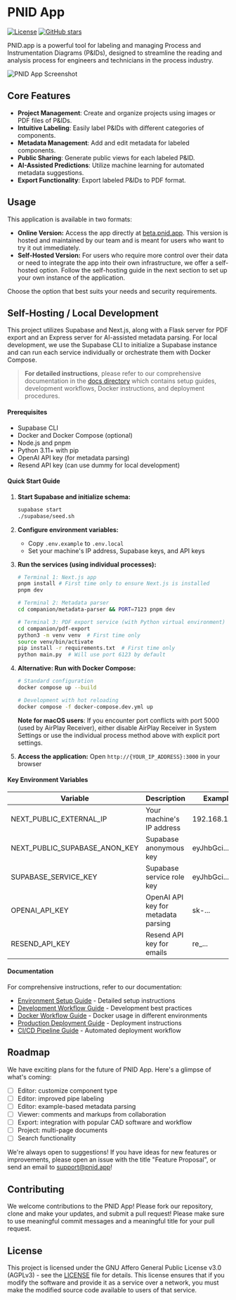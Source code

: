 # PNID App

[![License](https://img.shields.io/badge/license-AGPLv3-blue.svg)](LICENSE)
[![GitHub stars](https://img.shields.io/github/stars/yourusername/pnid-app.svg)](https://github.com/cronwell-ai/pnid-app/stargazers)

PNID.app is a powerful tool for labeling and managing Process and Instrumentation Diagrams (P&IDs), designed to streamline the reading and analysis process for engineers and technicians in the process industry.

![PNID App Screenshot](https://i.ibb.co/S07bvPv/labels-dark.png)

## Core Features

- **Project Management**: Create and organize projects using images or PDF files of P&IDs.
- **Intuitive Labeling**: Easily label P&IDs with different categories of components.
- **Metadata Management**: Add and edit metadata for labeled components.
- **Public Sharing**: Generate public views for each labeled P&ID.
- **AI-Assisted Predictions**: Utilize machine learning for automated metadata suggestions.
- **Export Functionality**: Export labeled P&IDs to PDF format.

## Usage
This application is available in two formats:

* **Online Version:** Access the app directly at [beta.pnid.app](beta.pnid.app). This version is hosted and maintained by our team and is meant for users who want to try it out immediately.
* **Self-Hosted Version:** For users who require more control over their data or need to integrate the app into their own infrastructure, we offer a self-hosted option. Follow the self-hosting guide in the next section to set up your own instance of the application.

Choose the option that best suits your needs and security requirements.

## Self-Hosting / Local Development

This project utilizes Supabase and Next.js, along with a Flask server for PDF export and an Express server for AI-assisted metadata parsing. For local development, we use the Supabase CLI to initialize a Supabase instance and can run each service individually or orchestrate them with Docker Compose.

> **For detailed instructions**, please refer to our comprehensive documentation in the [docs directory](./docs/README.md) which contains setup guides, development workflows, Docker instructions, and deployment procedures.

#### Prerequisites

- Supabase CLI
- Docker and Docker Compose (optional)
- Node.js and pnpm
- Python 3.11+ with pip 
- OpenAI API key (for metadata parsing)
- Resend API key (can use dummy for local development)

#### Quick Start Guide

1. **Start Supabase and initialize schema:**
   ```bash
   supabase start
   ./supabase/seed.sh
   ```

2. **Configure environment variables:**
   - Copy `.env.example` to `.env.local`
   - Set your machine's IP address, Supabase keys, and API keys

3. **Run the services (using individual processes):**
   ```bash
   # Terminal 1: Next.js app
   pnpm install # First time only to ensure Next.js is installed
   pnpm dev
   
   # Terminal 2: Metadata parser
   cd companion/metadata-parser && PORT=7123 pnpm dev
   
   # Terminal 3: PDF export service (with Python virtual environment)
   cd companion/pdf-export
   python3 -m venv venv  # First time only
   source venv/bin/activate
   pip install -r requirements.txt  # First time only
   python main.py  # Will use port 6123 by default
   ```

4. **Alternative: Run with Docker Compose:**
   ```bash
   # Standard configuration
   docker compose up --build
   
   # Development with hot reloading
   docker compose -f docker-compose.dev.yml up
   ```

   **Note for macOS users**: If you encounter port conflicts with port 5000 (used by AirPlay Receiver), either disable AirPlay Receiver in System Settings or use the individual process method above with explicit port settings.

5. **Access the application:**
   Open `http://{YOUR_IP_ADDRESS}:3000` in your browser

#### Key Environment Variables

| Variable | Description | Example |
|----------|-------------|---------|
| NEXT_PUBLIC_EXTERNAL_IP | Your machine's IP address | 192.168.1.147 |
| NEXT_PUBLIC_SUPABASE_ANON_KEY | Supabase anonymous key | eyJhbGci... |
| SUPABASE_SERVICE_KEY | Supabase service role key | eyJhbGci... |
| OPENAI_API_KEY | OpenAI API key for metadata parsing | sk-... |
| RESEND_API_KEY | Resend API key for emails | re_... |

#### Documentation

For comprehensive instructions, refer to our documentation:

- [Environment Setup Guide](./docs/environment-setup.md) - Detailed setup instructions
- [Development Workflow Guide](./docs/development-workflow.md) - Development best practices
- [Docker Workflow Guide](./docs/docker-workflow.md) - Docker usage in different environments
- [Production Deployment Guide](./docs/production-deployment.md) - Deployment instructions
- [CI/CD Pipeline Guide](./docs/ci-cd-guide.md) - Automated deployment workflow


## Roadmap

We have exciting plans for the future of PNID App. Here's a glimpse of what's coming:

- [ ] Editor: customize component type
- [ ] Editor: improved pipe labeling
- [ ] Editor: example-based metadata parsing
- [ ] Viewer: comments and markups from collaboration
- [ ] Export: integration with popular CAD software and workflow
- [ ] Project: multi-page documents
- [ ] Search functionality

We're always open to suggestions! If you have ideas for new features or improvements, please open an issue with the title "Feature Proposal", or send an email to support@pnid.app!

## Contributing

We welcome contributions to the PNID App! Please fork our repository, clone and make your updates, and submit a pull request! Please make sure to use meaningful commit messages and a meaningful title for your pull request.

## License

This project is licensed under the GNU Affero General Public License v3.0 (AGPLv3) - see the [LICENSE](LICENSE.txt) file for details. This license ensures that if you modify the software and provide it as a service over a network, you must make the modified source code available to users of that service.